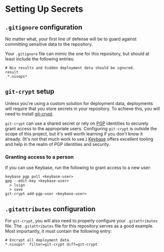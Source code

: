 Setting Up Secrets
==================

## `.gitignore` configuration

No matter what, your first line of defense will be to guard against committing sensitive data to the repository.

Your `.gitignore` file can mimic the one for this repository, but should at least include the following entries:

    # Nix results and hidden deployment data should be ignored.
    result
    .*.nixops*

## `git-crypt` setup

Unless you're using a custom solution for deployment data, deployments will require that you store secrets in your repository. To achieve this, you will need to install [git-crypt](https://www.agwa.name/projects/git-crypt/).

`git-crypt` can use a shared secret or rely on [PGP](https://en.wikipedia.org/wiki/Pretty_Good_Privacy) identities to securely grant access to the appropriate users. Configuring `git-crypt` is outside the scope of this project, but it's well worth learning if you don't know it already. (It's not that much work to use.) [Keybase](https://keybase.io/) offers excellent tooling and help in the realm of PGP identities and security.

### Granting access to a person

If you can use Keybase, run the following to grant access to a new user:

```shell
keybase pgp pull <keybase-user>
gpg --edit-key <keybase-user>
  > lsign
  > save
git-crypt add-pgp-user <keybase-user>
```

## `.gitattributes` configuration

For `git-crypt`, you will also need to properly configure your `.gitattributes` file. The `.gitattributes` file for this repository serves as a good example. Most importantly, it must contain the following entry:

    # Encrypt all deployment data.
    *.nixops*  filter=git-crypt diff=git-crypt
